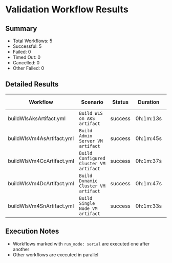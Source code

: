 # Validation Workflow Results

## Summary
- Total Workflows: 5
- Successful: 5
- Failed: 0
- Timed Out: 0
- Cancelled: 0
- Other Failed: 0

## Detailed Results

| Workflow | Scenario | Status | Duration | Run URL |
|----------|----------|---------|-----------|----------|
| buildWlsAksArtifact.yml | `Build WLS on AKS artifact` | success | 0h:1m:13s | [View Run](https://github.com/oracle/weblogic-azure/actions/runs/17144467834) |
| buildWlsVm4AsArtifact.yml | `Build Admin Server VM artifact` | success | 0h:1m:45s | [View Run](https://github.com/oracle/weblogic-azure/actions/runs/17144469200) |
| buildWlsVm4CcArtifact.yml | `Build Configured Cluster VM artifact` | success | 0h:1m:37s | [View Run](https://github.com/oracle/weblogic-azure/actions/runs/17144470474) |
| buildWlsVm4DcArtifact.yml | `Build Dynamic Cluster VM artifact` | success | 0h:1m:47s | [View Run](https://github.com/oracle/weblogic-azure/actions/runs/17144471951) |
| buildWlsVm4SnArtifact.yml | `Build Single Node VM artifact` | success | 0h:1m:33s | [View Run](https://github.com/oracle/weblogic-azure/actions/runs/17144473428) |


## Execution Notes
- Workflows marked with `run_mode: serial` are executed one after another
- Other workflows are executed in parallel

